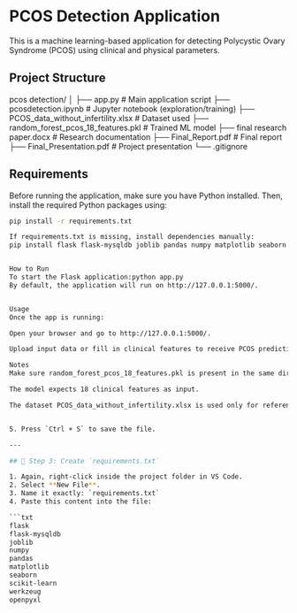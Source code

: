 # PCOS Detection Application

This is a machine learning-based application for detecting Polycystic Ovary Syndrome (PCOS) using clinical and physical parameters.

## Project Structure

pcos detection/
│
├── app.py # Main application script
├── pcosdetection.ipynb # Jupyter notebook (exploration/training)
├── PCOS_data_without_infertility.xlsx # Dataset used
├── random_forest_pcos_18_features.pkl # Trained ML model
├── final research paper.docx # Research documentation
├── Final_Report.pdf # Final report
├── Final_Presentation.pdf # Project presentation
└── .gitignore



## Requirements

Before running the application, make sure you have Python installed. Then, install the required Python packages using:

```bash
pip install -r requirements.txt

If requirements.txt is missing, install dependencies manually:
pip install flask flask-mysqldb joblib pandas numpy matplotlib seaborn scikit-learn werkzeug openpyxl


How to Run
To start the Flask application:python app.py
By default, the application will run on http://127.0.0.1:5000/.


Usage
Once the app is running:

Open your browser and go to http://127.0.0.1:5000/.

Upload input data or fill in clinical features to receive PCOS predictions.

Notes
Make sure random_forest_pcos_18_features.pkl is present in the same directory as app.py.

The model expects 18 clinical features as input.

The dataset PCOS_data_without_infertility.xlsx is used only for reference/training, not needed for predictions.


5. Press `Ctrl + S` to save the file.

---

## 📄 Step 3: Create `requirements.txt`

1. Again, right-click inside the project folder in VS Code.
2. Select **New File**.
3. Name it exactly: `requirements.txt`
4. Paste this content into the file:

```txt
flask
flask-mysqldb
joblib
numpy
pandas
matplotlib
seaborn
scikit-learn
werkzeug
openpyxl



